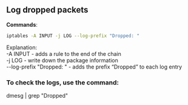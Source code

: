 ## Log dropped packets


**Commands**:

```bash
iptables -A INPUT -j LOG --log-prefix "Dropped: "
```
Explanation: \
-A INPUT - adds a rule to the end of the chain \
-j LOG - write down the package information \
--log-prefix "Dropped: " -  adds the prefix “Dropped” to each log entry 


### To check the logs, use the command:
dmesg | grep "Dropped"
